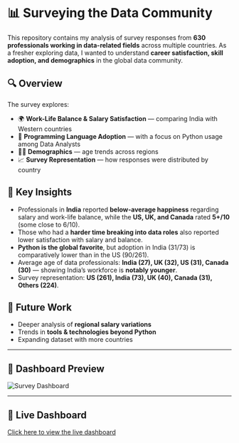 # 📊 Surveying the Data Community

This repository contains my analysis of survey responses from **630 professionals working in data-related fields** across multiple countries. As a fresher exploring data, I wanted to understand **career satisfaction, skill adoption, and demographics** in the global data community.

## 🔍 Overview

The survey explores:

* 🌍 **Work-Life Balance & Salary Satisfaction** — comparing India with Western countries
* 🐍 **Programming Language Adoption** — with a focus on Python usage among Data Analysts
* 👩‍💻 **Demographics** — age trends across regions
* 📈 **Survey Representation** — how responses were distributed by country

## 📌 Key Insights

* Professionals in **India** reported **below-average happiness** regarding salary and work-life balance, while the **US, UK, and Canada** rated **5+/10** (some close to 6/10).
* Those who had a **harder time breaking into data roles** also reported lower satisfaction with salary and balance.
* **Python is the global favorite**, but adoption in India (31/73) is comparatively lower than in the US (90/261).
* Average age of data professionals: **India (27), UK (32), US (31), Canada (30)** — showing India’s workforce is **notably younger**.
* Survey representation: **US (261), India (73), UK (40), Canada (31), Others (224)**.

## 🚀 Future Work

* Deeper analysis of **regional salary variations**
* Trends in **tools & technologies beyond Python**
* Expanding dataset with more countries

---

## 📸 Dashboard Preview
![Survey Dashboard]([https://github.com/yourusername/yourrepo/blob/main/dashboard.png](https://github.com/kedarprathamesh/Data-Community-Survey/blob/main/Data%20Community%20Survey%20Snapshot.png))

---

## 🔗 Live Dashboard
[Click here to view the live dashboard](https://app.powerbi.com/view?r=eyJrIjoiZjM4ZmY4MzUtNTUwYS00YjJlLWEwZGUtNjc5MDdlNWYzOGU4IiwidCI6ImZkMDI4ZTBiLWViNzctNGI0My04MzE4LTA4NGUxOTc1NWE0ZiJ9)
